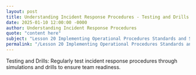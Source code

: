 ```yaml
---
layout: post
title: Understanding Incident Response Procedures - Testing and Drills
date: 2025-01-10 12:00:00 -0000
author: Understanding Incident Response Procedures
quote: "content here"
subject: "Lesson 20 Implementing Operational Procedures Standards and Specifications"
permalink: "/Lesson 20 Implementing Operational Procedures Standards and Specifications/Understanding Incident Response Procedures/Understanding Incident Response Procedures - Testing and Drills"
---
```


Testing and Drills: Regularly test incident response procedures through simulations and drills to ensure team readiness.
